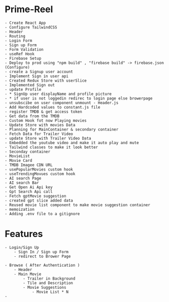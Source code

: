 # Prime-Reel

    - Create React App
    - Configure TailwindCSS
    - Header
    - Routing
    - Login Form
    - Sign up Form
    - Form Validation
    - useRef Hook
    - Firebase Setup
    - Deploy to prod using "npm build" , "firebase build" -> firebase.json (Configure)
    - create a Signup user account
    - Implement Sign in user api
    - Created Redux Store with userSlice
    - Implemented Sign out
    - update Profile
    - * SignUp user displayName and profile picture
    - * if user is not loggedin redirec to login page else browerpage
    - unsubscibe on user component unmount - Header.js
    - Add Hardcoded values to constant.js file
    - register TMDB & get access token
    - Get data from the TMDB
    - Custom Hook fot now Playing movies
    - Update Store with movies Data
    - Planning for MainContainer & secondary container
    - Fetch Data for Trailer Video
    - update Store with Trailer Video Data
    - Embedded the youtube video and make it auto play and mute
    - Tailwind classes to make it look better
    - Seconday container
    - MovieList
    - Movie Card
    - TMDB Imagee CDN URL
    - usePopularMovies custom hook
    - useTrendingMovues custom hook
    - AI search Page
    - AI search Bar
    - Get Open Ai Api key
    - Gpt Search Api call
    - Fetch gptMovie suggestion
    - created gpt slice added data
    - Reused movie list component to make movie suggestion container
    - memoization
    - Adding .env file to a gitignore

# Features

    - Login/Sign Up
        - Sign In / Sign up Form
        - redirect to Brower Page

    - Browse ( After Authentication )
        - Header
        - Main Movie
            - Trailer in Background
            - Tile and Description
            - Movie Suggestions
                - Movie List * N
    -
